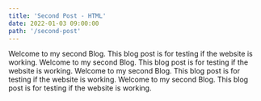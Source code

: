 ```yaml
---
title: 'Second Post - HTML'
date: 2022-01-03 09:00:00
path: '/second-post'
---
```


Welcome to my second Blog. This blog post is for testing if the website is working. Welcome to my second Blog. This blog post is for testing if the website is working. Welcome to my second Blog. This blog post is for testing if the website is working. Welcome to my second Blog. This blog post is for testing if the website is working. 